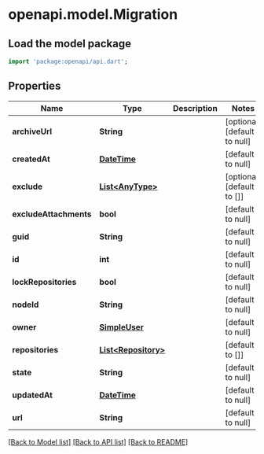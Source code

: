 # openapi.model.Migration

## Load the model package
```dart
import 'package:openapi/api.dart';
```

## Properties
Name | Type | Description | Notes
------------ | ------------- | ------------- | -------------
**archiveUrl** | **String** |  | [optional] [default to null]
**createdAt** | [**DateTime**](DateTime.md) |  | [default to null]
**exclude** | [**List&lt;AnyType&gt;**](AnyType.md) |  | [optional] [default to []]
**excludeAttachments** | **bool** |  | [default to null]
**guid** | **String** |  | [default to null]
**id** | **int** |  | [default to null]
**lockRepositories** | **bool** |  | [default to null]
**nodeId** | **String** |  | [default to null]
**owner** | [**SimpleUser**](SimpleUser.md) |  | [default to null]
**repositories** | [**List&lt;Repository&gt;**](Repository.md) |  | [default to []]
**state** | **String** |  | [default to null]
**updatedAt** | [**DateTime**](DateTime.md) |  | [default to null]
**url** | **String** |  | [default to null]

[[Back to Model list]](../README.md#documentation-for-models) [[Back to API list]](../README.md#documentation-for-api-endpoints) [[Back to README]](../README.md)


